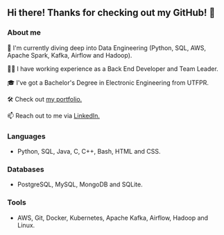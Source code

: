 ## Hi there! Thanks for checking out my GitHub! 👋

<!--
**ericmidt/ericmidt** is a ✨ _special_ ✨ repository because its `README.md` (this file) appears on your GitHub profile.

Here are some ideas to get you started:

- 🔭 I’m currently working on ...
- 🌱 I’m currently learning ...
- 👯 I’m looking to collaborate on ...
- 🤔 I’m looking for help with ...
- 💬 Ask me about ...
- 📫 How to reach me: ...
- 😄 Pronouns: ...
- ⚡ Fun fact: ...
-->
### About me
🔭 I'm currently diving deep into Data Engineering (Python, SQL, AWS, Apache Spark, Kafka, Airflow and Hadoop).

🧑‍💼 I have working experience as a Back End Developer and Team Leader.

🎓 I've got a Bachelor's Degree in Electronic Engineering from UTFPR.

🛠️ Check out [my portfolio.](https://ericmidt.github.io)

📫 Reach out to me via [LinkedIn.](https://www.linkedin.com/in/ericmidt/)

### Languages
- Python, SQL, Java, C, C++, Bash, HTML and CSS.

### Databases
- PostgreSQL, MySQL, MongoDB and SQLite.

### Tools
- AWS, Git, Docker, Kubernetes, Apache Kafka, Airflow, Hadoop and Linux.


<!--[![My Skills](https://skillicons.dev/icons?i=py,java,bash,c,cpp,html,css)](https://skillicons.dev)
[![My Skills](https://skillicons.dev/icons?i=aws,docker,kubernetes,flask,git,github,kafka,linux,mongodb,postgres,spring)](https://skillicons.dev)
-->
